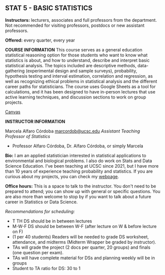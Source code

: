 **STAT 5 - BASIC STATISTICS**
---
**Instructors:** lecturers, associates and full professors from the department. Not recommended for visiting professors, postdocs or new assistant professors.

**Offered:** every quarter, every year

**COURSE INFORMATION**
This course serves as a general education statistical reasoning option for those students who want to know what statistics is about, and how to understand, describe and interpret basic statistical analysis. The topics included are descriptive methods, data-gathering (experimental design and sample surveys), probability, hypothesis testing and interval estimation, correlation and regression, as well as recognizing ethical problems in statistical analysis and the different career paths for statisticians. The course uses Google Sheets as a tool for calculations, and it has been designed to have in-person lectures that use active learning techniques, and discussion sections to work on group projects.

[Canvas](https:/canvas.ucsc.edu)

**INSTRUCTOR INFORMATION**

Marcela Alfaro Córdoba [marcordob@ucsc.edu](marcordob@ucsc.edu)
*Assistant Teaching Professor of Statistics*
- Professor Alfaro Córdoba, Dr. Alfaro Córdoba, or simply Marcela

**Bio:** I am an applied statistician interested in statistical applications to environmental and biological problems. I also do work on Stats and Data Science Education. I've been teaching at UCSC since 2021, but I have more than 10 years of experience teaching probability and statistics. If you are curious about my projects, you can check my [webpage](https://users.soe.ucsc.edu/-macordob/).

**Office hours:** This is a space to talk to the instructor. You don't need to be prepared to attend; you can show up with general or specific questions. You are also more than welcome to stop by if you want to talk about a future career in Statistics or Data Science. 

*Recommendations for scheduling:* 
- T TH DS should be in between lectures
- M-W-F DS should be between W-F (after lecture on W & before lecture on F)
- (1 per 40 students) Readers will be needed to grade DS worksheet, attendance, and midterms (Midterm Wrapper be graded by instructor).
- TAs will grade the project (2 docs per quarter, 20 groups) and finals (one question per exam).
- TAs will have complete material for DSs and planning weekly will be in groups
- Student to TA ratio for DS: 30 to 1

